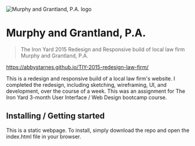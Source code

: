 ![Murphy and Grantland, P.A. logo](https://raw.githubusercontent.com/abbystarnes/TIY-2015-redesign-law-firm/master/Images/logo.svg)

# Murphy and Grantland, P.A.
> The Iron Yard
> 2015
> Redesign and Responsive build of local law firm Murphy and Grantland, P.A.

https://abbystarnes.github.io/TIY-2015-redesign-law-firm/

This is a redesign and responsive build of a local law firm's website. I completed the redesign, including sketching, wireframing, UI, and development, over the course of a week. This was an assignment for The Iron Yard 3-month User Interface / Web Design bootcamp course.

## Installing / Getting started

This is a static webpage. To install, simply download the repo and open the index.html file in your browser.
